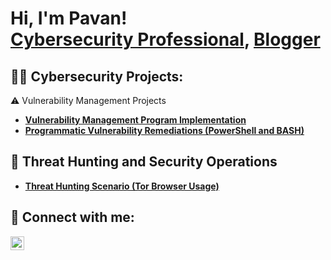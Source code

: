 
<h1>Hi, I'm Pavan! <br/> <a href="https://www.linkedin.com/in/pavan-kumar-davar/">Cybersecurity Professional</a>, <a href="https://medium.com/@pavandavar99">Blogger</a></h1>

<h2>👨‍💻 Cybersecurity Projects:</h2>
 ⚠️ Vulnerability Management Projects

- **[Vulnerability Management Program Implementation](https://github.com/SPANKYWOWWOW/Vulnerability-Management-Program)**
- **[Programmatic Vulnerability Remediations (PowerShell and BASH)](https://github.com/SPANKYWOWWOW/STIGS)**

## 🚨 Threat Hunting and Security Operations

- **[Threat Hunting Scenario (Tor Browser Usage)](https://github.com/SPANKYWOWWOW/threat-hunting-scenario-tor)**

<h2> 🤳 Connect with me:</h2>


[<img align="left" alt="PavanKumarDvar | LinkedIn" width="22px" src="https://cdn.jsdelivr.net/npm/simple-icons@v3/icons/linkedin.svg" />][linkedin]



[linkedin]: https://www.linkedin.com/in/pavan-kumar-davar/

